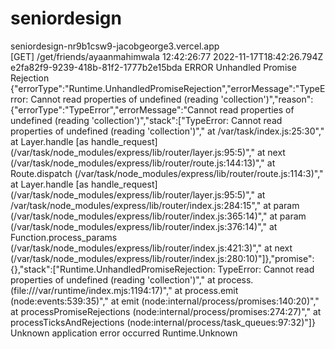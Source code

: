 # seniordesign
seniordesign-nr9b1csw9-jacobgeorge3.vercel.app  
[GET] /get/friends/ayaanmahimwala
12:42:26:77
2022-11-17T18:42:26.794Z	e2fa82f9-9239-418b-81f2-1777b2e15bda	ERROR	Unhandled Promise Rejection 	{"errorType":"Runtime.UnhandledPromiseRejection","errorMessage":"TypeError: Cannot read properties of undefined (reading 'collection')","reason":{"errorType":"TypeError","errorMessage":"Cannot read properties of undefined (reading 'collection')","stack":["TypeError: Cannot read properties of undefined (reading 'collection')","    at /var/task/index.js:25:30","    at Layer.handle [as handle_request] (/var/task/node_modules/express/lib/router/layer.js:95:5)","    at next (/var/task/node_modules/express/lib/router/route.js:144:13)","    at Route.dispatch (/var/task/node_modules/express/lib/router/route.js:114:3)","    at Layer.handle [as handle_request] (/var/task/node_modules/express/lib/router/layer.js:95:5)","    at /var/task/node_modules/express/lib/router/index.js:284:15","    at param (/var/task/node_modules/express/lib/router/index.js:365:14)","    at param (/var/task/node_modules/express/lib/router/index.js:376:14)","    at Function.process_params (/var/task/node_modules/express/lib/router/index.js:421:3)","    at next (/var/task/node_modules/express/lib/router/index.js:280:10)"]},"promise":{},"stack":["Runtime.UnhandledPromiseRejection: TypeError: Cannot read properties of undefined (reading 'collection')","    at process.<anonymous> (file:///var/runtime/index.mjs:1194:17)","    at process.emit (node:events:539:35)","    at emit (node:internal/process/promises:140:20)","    at processPromiseRejections (node:internal/process/promises:274:27)","    at processTicksAndRejections (node:internal/process/task_queues:97:32)"]}
Unknown application error occurred
Runtime.Unknown
